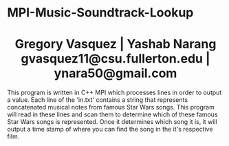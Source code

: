 # MPI-Music-Soundtrack-Lookup
<h1 align="center">
  Gregory Vasquez | Yashab Narang
  gvasquez11@csu.fullerton.edu | ynara50@gmail.com
</h1> 

This program is written in C++ MPI which processes lines in order to output a value.
Each line of the 'in.txt' contains a string that represents concatenated musical notes from
famous Star Wars songs. This program will read in these lines and scan them to determine
which of these famous Star Wars songs is represented. Once it determines which song it is,
it will output a time stamp of where you can find the song in the it's respective film. 
